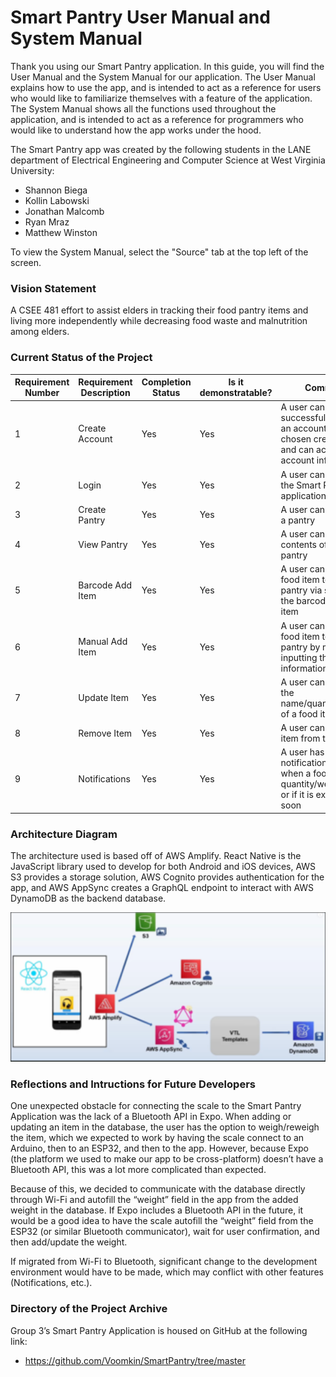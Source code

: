 # Smart Pantry User Manual and System Manual
Thank you using our Smart Pantry application. In this guide, you will find the User Manual and the System Manual for our application. The User Manual explains how to use the app, and is intended to act as a reference for users who would like to familiarize themselves with a feature of the application. The System Manual shows all the functions used throughout the application, and is intended to act as a reference for programmers who would like to understand how the app works under the hood.

The Smart Pantry app was created by the following students in the LANE department of Electrical Engineering and Computer Science at West Virginia University:
- Shannon Biega
- Kollin Labowski
- Jonathan Malcomb
- Ryan Mraz
- Matthew Winston

To view the System Manual, select the "Source" tab at the top left of the screen.

### Vision Statement
A CSEE 481 effort to assist elders in tracking their food pantry items and living more independently while decreasing food waste and malnutrition among elders.  

### Current Status of the Project
| Requirement Number | Requirement Description | Completion Status | Is it demonstratable? | Comment                                                                                                    |
|--------------------|-------------------------|-------------------|-----------------------|------------------------------------------------------------------------------------------------------------|
| 1                  | Create Account          | Yes               | Yes                   | A user can successfully create an account with their chosen credentials and can access account information |
| 2                  | Login                   | Yes               | Yes                   | A user can login to the Smart Pantry application                                                           |
| 3                  | Create Pantry           | Yes               | Yes                   | A user can to create a pantry                                                                              |
| 4                  | View Pantry             | Yes               | Yes                   | A user can view the contents of the pantry                                                                 |
| 5                  | Barcode Add Item        | Yes               | Yes                   | A user can add a food item to their pantry via scanning the barcode of the item                            |
| 6                  | Manual Add Item         | Yes               | Yes                   | A user can add a food item to their pantry by manually inputting the information                           |
| 7                  | Update Item             | Yes               | Yes                   | A user can modify the name/quantity/weight of a food item                                                  |
| 8                  | Remove Item             | Yes               | Yes                   | A user can remove an item from the pantry                                                                  |
| 9                  | Notifications           | Yes               | Yes                   | A user has a notification displayed when a food item's quantity/weight is low or if it is expiring soon    |

### Architecture Diagram

The architecture used is based off of AWS Amplify. React Native is the JavaScript library used to develop for both Android and iOS devices, AWS S3 provides a storage solution, AWS Cognito provides authentication for the app, and AWS AppSync creates a GraphQL endpoint to interact with AWS DynamoDB as the backend database. 

![Architecture Diagram](../manual/images/arch_diagram.png)

### Reflections and Intructions for Future Developers
One unexpected obstacle for connecting the scale to the Smart Pantry Application was the lack of a Bluetooth API in Expo. When adding or updating an item in the database, the user has the option to weigh/reweigh the item, which we expected to work by having the scale connect to an Arduino, then to an ESP32, and then to the app. However, because Expo (the platform we used to make our app to be cross-platform) doesn’t have a Bluetooth API, this was a lot more complicated than expected.  

Because of this, we decided to communicate with the database directly through Wi-Fi and autofill the “weight” field in the app from the added weight in the database. If Expo includes a Bluetooth API in the future, it would be a good idea to have the scale autofill the “weight” field from the ESP32 (or similar Bluetooth communicator), wait for user confirmation, and then add/update the weight. 

If migrated from Wi-Fi to Bluetooth, significant change to the development environment would have to be made, which may conflict with other features (Notifications, etc.). 

### Directory of the Project Archive

Group 3’s Smart Pantry Application is housed on GitHub at the following link:
- https://github.com/Voomkin/SmartPantry/tree/master 